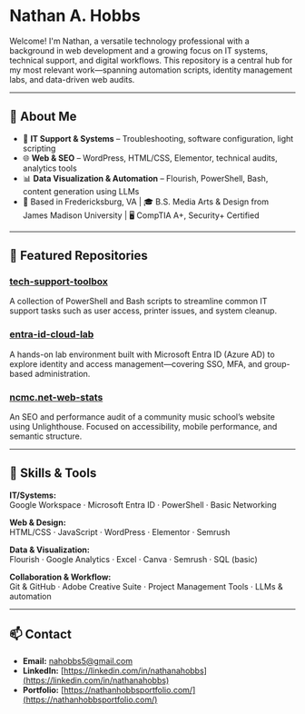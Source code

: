 # Nathan A. Hobbs

Welcome! I'm Nathan, a versatile technology professional with a background in web development and a growing focus on IT systems, technical support, and digital workflows. This repository is a central hub for my most relevant work—spanning automation scripts, identity management labs, and data-driven web audits.

---

## 🔧 About Me

- 🧰 **IT Support & Systems** – Troubleshooting, software configuration, light scripting
- 🌐 **Web & SEO** – WordPress, HTML/CSS, Elementor, technical audits, analytics tools
- 📊 **Data Visualization & Automation** – Flourish, PowerShell, Bash, content generation using LLMs
- 📍 Based in Fredericksburg, VA | 🎓 B.S. Media Arts & Design from James Madison University | 🖥️ CompTIA A+, Security+ Certified

---

## 📌 Featured Repositories

### [tech-support-toolbox](https://github.com/nahobbs5/tech-support-toolbox)
A collection of PowerShell and Bash scripts to streamline common IT support tasks such as user access, printer issues, and system cleanup.

### [entra-id-cloud-lab](https://github.com/nahobbs5/entra-id-cloud-lab)
A hands-on lab environment built with Microsoft Entra ID (Azure AD) to explore identity and access management—covering SSO, MFA, and group-based administration.

### [ncmc.net-web-stats](https://github.com/nahobbs5/ncmc.net-web-stats)
An SEO and performance audit of a community music school’s website using Unlighthouse. Focused on accessibility, mobile performance, and semantic structure.

---

## 🧠 Skills & Tools

**IT/Systems:**  
Google Workspace · Microsoft Entra ID · PowerShell · Basic Networking

**Web & Design:**  
HTML/CSS · JavaScript · WordPress · Elementor · Semrush

**Data & Visualization:**  
Flourish · Google Analytics · Excel · Canva · Semrush · SQL (basic)

**Collaboration & Workflow:**  
Git & GitHub · Adobe Creative Suite · Project Management Tools · LLMs & automation

---

## 📫 Contact

- **Email:** [nahobbs5@gmail.com](mailto:nahobbs5@gmail.com) 
- **LinkedIn:** [https://linkedin.com/in/nathanahobbs](https://linkedin.com/in/nathanahobbs)  
- **Portfolio:** [https://nathanhobbsportfolio.com/](https://nathanhobbsportfolio.com/)



